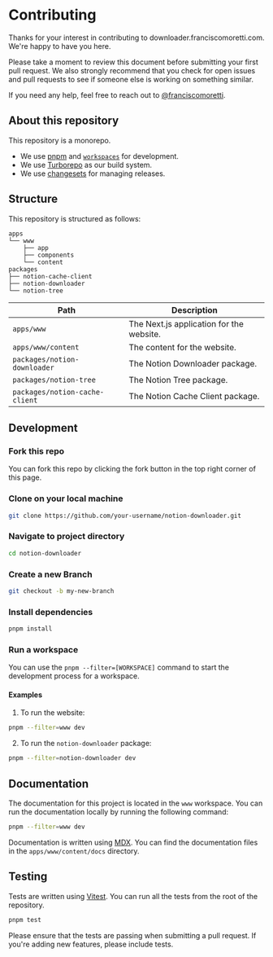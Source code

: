 # Contributing

Thanks for your interest in contributing to downloader.franciscomoretti.com. We're happy to have you here.

Please take a moment to review this document before submitting your first pull request. We also strongly recommend that you check for open issues and pull requests to see if someone else is working on something similar.

If you need any help, feel free to reach out to [@franciscomoretti](https://twitter.com/franciscomoretti).

## About this repository

This repository is a monorepo.

- We use [pnpm](https://pnpm.io) and [`workspaces`](https://pnpm.io/workspaces) for development.
- We use [Turborepo](https://turbo.build/repo) as our build system.
- We use [changesets](https://github.com/changesets/changesets) for managing releases.

## Structure

This repository is structured as follows:

```
apps
└── www
    ├── app
    ├── components
    └── content
packages
├── notion-cache-client
├── notion-downloader
└── notion-tree

```

| Path                           | Description                              |
| ------------------------------ | ---------------------------------------- |
| `apps/www`                     | The Next.js application for the website. |
| `apps/www/content`             | The content for the website.             |
| `packages/notion-downloader`   | The Notion Downloader package.           |
| `packages/notion-tree`         | The Notion Tree package.                 |
| `packages/notion-cache-client` | The Notion Cache Client package.         |

## Development

### Fork this repo

You can fork this repo by clicking the fork button in the top right corner of this page.

### Clone on your local machine

```bash
git clone https://github.com/your-username/notion-downloader.git
```

### Navigate to project directory

```bash
cd notion-downloader
```

### Create a new Branch

```bash
git checkout -b my-new-branch
```

### Install dependencies

```bash
pnpm install
```

### Run a workspace

You can use the `pnpm --filter=[WORKSPACE]` command to start the development process for a workspace.

#### Examples

1. To run the website:

```bash
pnpm --filter=www dev
```

2. To run the `notion-downloader` package:

```bash
pnpm --filter=notion-downloader dev
```

## Documentation

The documentation for this project is located in the `www` workspace. You can run the documentation locally by running the following command:

```bash
pnpm --filter=www dev
```

Documentation is written using [MDX](https://mdxjs.com). You can find the documentation files in the `apps/www/content/docs` directory.

## Testing

Tests are written using [Vitest](https://vitest.dev). You can run all the tests from the root of the repository.

```bash
pnpm test
```

Please ensure that the tests are passing when submitting a pull request. If you're adding new features, please include tests.
